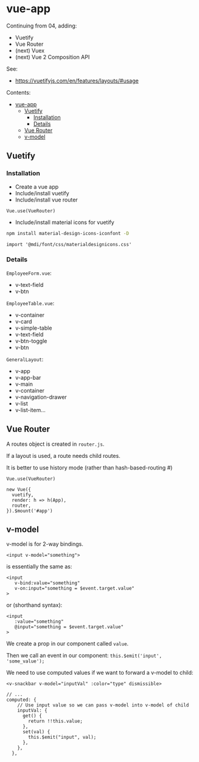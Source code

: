 # vue-app

Continuing from 04, adding:
* Vuetify
* Vue Router
* (next) Vuex
* (next) Vue 2 Composition API

See:
* https://vuetifyjs.com/en/features/layouts/#usage


Contents: 
- [vue-app](#vue-app)
  - [Vuetify](#vuetify)
    - [Installation](#installation)
    - [Details](#details)
  - [Vue Router](#vue-router)
  - [v-model](#v-model)

## Vuetify

### Installation

* Create a vue app
* Include/install vuetify
* Include/install vue router
```vue
Vue.use(VueRouter)
```

* Include/install material icons for vuetify
```zsh
npm install material-design-icons-iconfont -D
```
```vue
import '@mdi/font/css/materialdesignicons.css'
```

### Details 

`EmployeeForm.vue`:
* v-text-field
* v-btn

`EmployeeTable.vue`:
* v-container
* v-card
* v-simple-table
* v-text-field
* v-btn-toggle
* v-btn

`GeneralLayout`:
* v-app
* v-app-bar
* v-main
* v-container
* v-navigation-drawer
* v-list
* v-list-item...

## Vue Router

A routes object is created in `router.js`. 

If a layout is used, a route needs child routes.

It is better to use history mode (rather than hash-based-routing #)

```vue
Vue.use(VueRouter)

new Vue({
  vuetify,
  render: h => h(App),
  router,
}).$mount('#app')
```

## v-model

v-model is for 2-way bindings.

```vue
<input v-model="something">
```
is essentially the same as:
```vue
<input
   v-bind:value="something"
   v-on:input="something = $event.target.value"
>
```
or (shorthand syntax):
```vue
<input
   :value="something"
   @input="something = $event.target.value"
>
```

We create a prop in our component called `value`.

Then we call an event in our component:  `this.$emit('input', 'some_value');`

We need to use computed values if we want to forward a v-model to child:
```vue
<v-snackbar v-model="inputVal" :color="type" dismissible>

// ...
computed: {
    // Use input value so we can pass v-model into v-model of child
    inputVal: {
      get() {
        return !!this.value;
      },
      set(val) {
        this.$emit("input", val);
      },
    },
  },
```